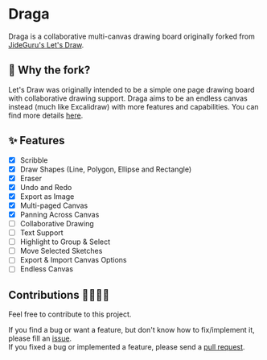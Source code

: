 # Draga

Draga is a collaborative multi-canvas drawing board originally forked from [JideGuru's Let's Draw](https://github.com/JideGuru/flutter_drawing_board).

## 🤔 Why the fork?
Let's Draw was originally intended to be a simple one page drawing board with collaborative drawing support.
Draga aims to be an endless canvas instead (much like Excalidraw) with more features and capabilities.
You can find more details [here](https://github.com/JideGuru/flutter_drawing_board/pull/8).

## ✨ Features

- [x] Scribble
- [x] Draw Shapes (Line, Polygon, Ellipse and Rectangle)
- [x] Eraser
- [x] Undo and Redo
- [x] Export as Image
- [x] Multi-paged Canvas
- [x] Panning Across Canvas
- [ ] Collaborative Drawing
- [ ] Text Support
- [ ] Highlight to Group & Select
- [ ] Move Selected Sketches
- [ ] Export & Import Canvas Options
- [ ] Endless Canvas

## Contributions 🫱🏾‍🫲🏼

Feel free to contribute to this project.

If you find a bug or want a feature, but don't know how to fix/implement it, please fill an [issue](https://github.com/Crazelu/draga/issues).  
If you fixed a bug or implemented a feature, please send a [pull request](https://github.com/Crazelu/draga/pulls).
